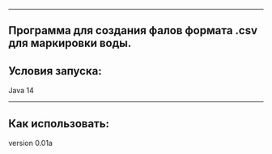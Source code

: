 -----
Программа для создания фалов формата .csv для маркировки воды.
-----

Условия запуска:
---

Java 14


---
Как использовать:
---

version 0.01a
